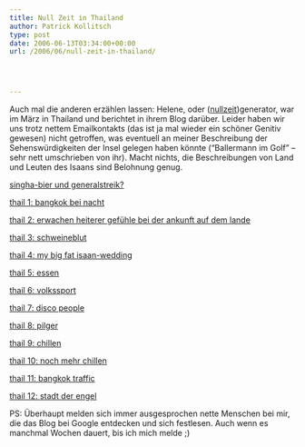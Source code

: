 ```yaml
---
title: Null Zeit in Thailand
author: Patrick Kollitsch
type: post
date: 2006-06-13T03:34:00+00:00
url: /2006/06/null-zeit-in-thailand/




---
```

Auch mal die anderen erz&auml;hlen lassen: Helene, oder ([nullzeit][1])generator, war im M&auml;rz in Thailand und berichtet in ihrem Blog dar&uuml;ber. Leider haben wir uns trotz nettem Emailkontakts (das ist ja mal wieder ein sch&ouml;ner Genitiv gewesen) nicht getroffen, was eventuell an meiner Beschreibung der Sehensw&uuml;rdigkeiten der Insel gelegen haben k&ouml;nnte (&#8220;Ballermann im Golf&#8221; &#8211; sehr nett umschrieben von ihr). Macht nichts, die Beschreibungen von Land und Leuten des Isaans sind Belohnung genug. 

[singha-bier und generalstreik?][2]
  
[thail 1: bangkok bei nacht][3]
  
[thail 2: erwachen heiterer gef&uuml;hle bei der ankunft auf dem lande][4]
  
[thail 3: schweineblut][5]
  
[thail 4: my big fat isaan-wedding][6]
  
[thail 5: essen][7]
  
[thail 6: volkssport][8]
  
[thail 7: disco people][9]
  
[thail 8: pilger][10]
  
[thail 9: chillen][11]
  
[thail 10: noch mehr chillen][12]
  
[thail 11: bangkok traffic][13]
  
[thail 12: stadt der engel][14]

PS: &Uuml;berhaupt melden sich immer ausgesprochen nette Menschen bei mir, die das Blog bei Google entdecken und sich festlesen. Auch wenn es manchmal Wochen dauert, bis ich mich melde ;)

 [1]: http://avi.antville.org/
 [2]: http://avi.antville.org/stories/1350052/
 [3]: http://avi.antville.org/stories/1361372/
 [4]: http://avi.antville.org/stories/1363710/
 [5]: http://avi.antville.org/stories/1363742/
 [6]: http://avi.antville.org/stories/1363779/
 [7]: http://avi.antville.org/stories/1365217/
 [8]: http://avi.antville.org/stories/1365259/
 [9]: http://avi.antville.org/stories/1365278/
 [10]: http://avi.antville.org/stories/1365331/
 [11]: http://avi.antville.org/stories/1366356/
 [12]: http://avi.antville.org/stories/1366379/
 [13]: http://avi.antville.org/stories/1366416/
 [14]: http://avi.antville.org/stories/1366437/
